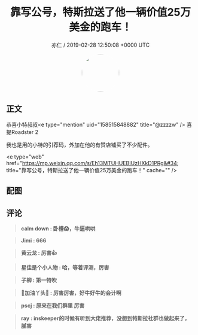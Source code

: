 <h1 align="center">靠写公号，特斯拉送了他一辆价值25万美金的跑车！</h1>
<p align="center">
    <a>亦仁 / 2019-02-28 12:50:08 &#43;0000 UTC</a>
</p>

<div align="center">
    <img src="https://images.zsxq.com/Fn3NQqCN8nuGF86yZPXSbEsl0mb3?e=1590940799&amp;token=kIxbL07-8jAj8w1n4s9zv64FuZZNEATmlU_Vm6zD:pfbNc8W3hS0oYG_hyXXh_rHMHuc=" width="100" height="100" style="border:1px solid;border-radius:50%; color:#ffffff"/>
</div>

## 正文

<div>
恭喜小特叔叔&lt;e type=&#34;mention&#34; uid=&#34;158515848882&#34; title=&#34;@zzzzw&#34; /&gt; 喜提Roadster 2

我也是用的小特的引荐码，外加在他的有赞店铺买了不少配件。

&lt;e type=&#34;web&#34; href=&#34;https://mp.weixin.qq.com/s/Eh13MTUHUEBIUzHXkD1PRg&#34; title=&#34;靠写公号，特斯拉送了他一辆价值25万美金的跑车！&#34; cache=&#34;&#34; /&gt;
</div>

## 配图
<div class="image" align="center">

</div>

## 评论

<div align="left">
<div>

<blockquote >
<span> <strong>calm down : 卧槽😱，牛逼哄哄 </strong></span>
</blockquote>

<blockquote >
<span> <strong>Jimi : 666 </strong></span>
</blockquote>

<blockquote >
<span> <strong>黄云龙 : 厉害👍 </strong></span>
</blockquote>

<blockquote >
<span> <strong>星佳是个小人物 : 哈，等着评测，厉害 </strong></span>
</blockquote>

<blockquote >
<span> <strong>子柳 : 第一特吹 </strong></span>
</blockquote>

<blockquote >
<span> <strong>📖加油丫头💝 : 厉害厉害，好牛好牛的会计啊 </strong></span>
</blockquote>

<blockquote >
<span> <strong>pscj : 原来在我们群里 厉害 </strong></span>
</blockquote>

<blockquote >
<span> <strong>ray : inskeeper的时候有听到大佬推荐，没想到特斯拉社群也做起来了，腻害 </strong></span>
</blockquote>

</div>
</div>